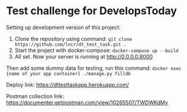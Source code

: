 # Test challenge for DevelopsToday
Setting up development version of this project:
1) Clone the repository using command:
   `git clone https://github.com/lncr/dt_test_task.git .`
2) Start the project with docker-compose:
   `docker-compose up --build`
3) All set. Now your server is running at http://0.0.0.0:8000


Then add some dummy data for testing, run this command:
`docker exec {name of your app container} ./manage.py filldb`

Deploy link:
https://dttesttaskapp.herokuapp.com/

Postman collection link:
https://documenter.getpostman.com/view/10265507/TWDWKdMy
